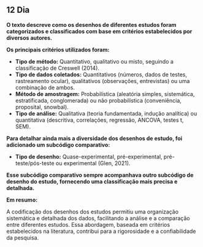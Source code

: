 ## 12 Dia


**O texto descreve como os desenhos de diferentes estudos foram categorizados e classificados com base em critérios estabelecidos por diversos autores.**

**Os principais critérios utilizados foram:**

* **Tipo de método:** Quantitativo, qualitativo ou misto, seguindo a classificação de Creswell (2014).
* **Tipo de dados coletados:** Quantitativos (números, dados de testes, rastreamento ocular), qualitativos (observações, entrevistas) ou uma combinação de ambos.
* **Método de amostragem:** Probabilística (aleatória simples, sistemática, estratificada, conglomerada) ou não probabilística (conveniência, proposital, snowbal).
* **Tipo de análise:** Qualitativa (teoria fundamentada, indução analítica) ou quantitativa (descritiva, correlações, regressão, ANCOVA, testes t, SEM).

**Para detalhar ainda mais a diversidade dos desenhos de estudo, foi adicionado um subcódigo comparativo:**

* **Tipo de desenho:** Quase-experimental, pré-experimental, pré-teste/pós-teste ou experimental (Glen, 2021).

**Esse subcódigo comparativo sempre acompanhava outro subcódigo de desenho do estudo, fornecendo uma classificação mais precisa e detalhada.**

**Em resumo:**

A codificação dos desenhos dos estudos permitiu uma organização sistemática e detalhada dos dados, facilitando a análise e a comparação entre diferentes estudos. Essa abordagem, baseada em critérios estabelecidos na literatura, contribui para a rigorosidade e a confiabilidade da pesquisa.

